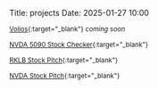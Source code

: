 Title: projects
Date: 2025-01-27 10:00

<small>[Volios](https://volios.com){:target="_blank"} <em>coming soon</em></small>

<small>[NVDA 5090 Stock Checker](https://github.com/ara0z/nvidia-rtx-5090-stock-checker){:target="_blank"}</small>

<small>[RKLB Stock Pitch](https://docs.google.com/presentation/d/12aOb0Hu10oJEOfnOQ5i99fPJMAfhqKZe/edit?usp=sharing&ouid=111738084780586701251&rtpof=true&sd=true){:target="_blank"}</small>

<small>[NVDA Stock Pitch](https://docs.google.com/presentation/d/1qWebdEs0p6FeiRv-d_hQSJsVpLrkImEpkOA6x9tCJ_8/edit?usp=sharing){:target="_blank"}</small>
